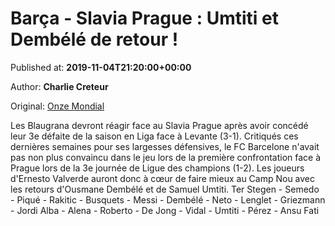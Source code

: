 
# Barça - Slavia Prague : Umtiti et Dembélé de retour !

Published at: **2019-11-04T21:20:00+00:00**

Author: **Charlie Creteur**

Original: [Onze Mondial](http://www.onzemondial.com/ligue-des-champions/barca-slavia-prague-umtiti-et-dembele-de-retour-201651)

Les Blaugrana devront réagir face au Slavia Prague après avoir concédé leur 3e défaite de la saison en Liga face à Levante (3-1). Critiqués ces dernières semaines pour ses largesses défensives, le FC Barcelone n'avait pas non plus convaincu dans le jeu lors de la première confrontation face à Prague lors de la 3e journée de Ligue des champions (1-2). Les joueurs d'Ernesto Valverde auront donc à cœur de faire mieux au Camp Nou avec les retours d'Ousmane Dembélé et de Samuel Umtiti.
Ter Stegen - Semedo - Piqué - Rakitic - Busquets - Messi - Dembélé - Neto - Lenglet - Griezmann - Jordi Alba - Alena - Roberto - De Jong - Vidal - Umtiti - Pérez - Ansu Fati
